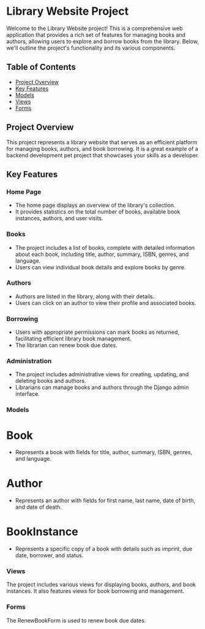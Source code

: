 # Library Website Project

Welcome to the Library Website project! This is a comprehensive web application that provides a rich set of features for managing books and authors, allowing users to explore and borrow books from the library. Below, we'll outline the project's functionality and its various components.

## Table of Contents
- [Project Overview](#project-overview)
- [Key Features](#key-features)
- [Models](#models)
- [Views](#views)
- [Forms](#forms)

## Project Overview

This project represents a library website that serves as an efficient platform for managing books, authors, and book borrowing. It is a great example of a backend development pet project that showcases your skills as a developer.

## Key Features

### Home Page
- The home page displays an overview of the library's collection.
- It provides statistics on the total number of books, available book instances, authors, and user visits.

### Books
- The project includes a list of books, complete with detailed information about each book, including title, author, summary, ISBN, genres, and language.
- Users can view individual book details and explore books by genre.

### Authors
- Authors are listed in the library, along with their details.
- Users can click on an author to view their profile and associated books.

### Borrowing
- Users with appropriate permissions can mark books as returned, facilitating efficient library book management.
- The librarian can renew book due dates.

### Administration
- The project includes administrative views for creating, updating, and deleting books and authors.
- Librarians can manage books and authors through the Django admin interface.


### Models
# Book
- Represents a book with fields for title, author, summary, ISBN, genres, and language.
# Author
- Represents an author with fields for first name, last name, date of birth, and date of death.
# BookInstance
- Represents a specific copy of a book with details such as imprint, due date, borrower, and status.
### Views
The project includes various views for displaying books, authors, and book instances. It also features views for book borrowing and management.

### Forms
The RenewBookForm is used to renew book due dates.

